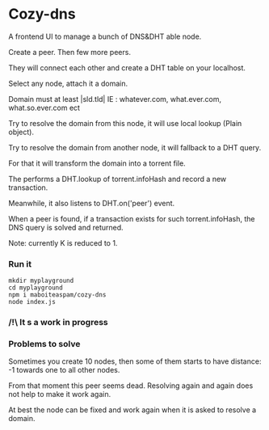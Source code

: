 # Cozy-dns

A frontend UI to manage a bunch of DNS&DHT able node.

Create a peer. Then few more peers.

They will connect each other and create a DHT table on your localhost.

Select any node, attach it a domain.

Domain must at least |sld.tld| IE : whatever.com, what.ever.com, what.so.ever.com ect

Try to resolve the domain from this node, it will use local lookup (Plain object).

Try to resolve the domain from another node, it will fallback to a DHT query.

For that it will transform the domain into a torrent file.

The performs a DHT.lookup of torrent.infoHash and record a new transaction.

Meanwhile, it also listens to DHT.on('peer') event.

When a peer is found, if a transaction exists for such torrent.infoHash, the DNS query is solved and returned.

Note: currently K is reduced to 1.

### Run it

```
mkdir myplayground
cd myplayground
npm i maboiteaspam/cozy-dns
node index.js
```

### /!\ It s a work in progress


### Problems to solve

Sometimes you create 10 nodes, then some of them starts to have distance: -1 towards one to all other nodes.

From that moment this peer seems dead. Resolving again and again does not help to make it work again.

At best the node can be fixed and work again when it is asked to resolve a domain.